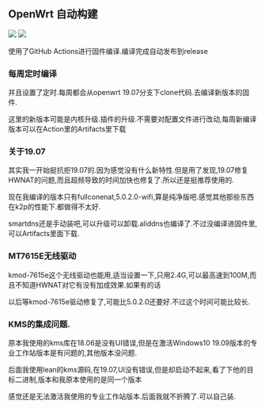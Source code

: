 ## OpenWrt 自动构建
[![](https://github.com/thisdk/openwrt-k2p-build/workflows/OpenWrt%20K2P%20CI/badge.svg)](https://github.com/thisdk/openwrt-k2p-build/actions)
[![](https://github.com/thisdk/openwrt-k2p-build/workflows/OpenWrt%20Weekly%20CI/badge.svg)](https://github.com/thisdk/openwrt-k2p-build/actions)

使用了GitHub Actions进行固件编译.编译完成自动发布到release

### 每周定时编译

并且设置了定时.每周都会从openwrt 19.07分支下clone代码.去编译新版本的固件.

这里的新版本可能是内核升级.插件的升级.不需要对配置文件进行改动,每周新编译版本可以在Action里的Artifacts里下载

### 关于19.07

其实我一开始挺抗拒19.07的.因为感觉没有什么新特性.但是用了发现,19.07修复HWNAT的问题,而且超频导致的时间加快也修复了.所以还是挺推荐使用的.

现在我编译的版本只有fullconenat,5.0.2.0-wifi,算是纯净版吧.感觉其他那些东西在k2p的性能下.都做得不太好.

smartdns还是手动装吧,可以升级可以卸载.aliddns也编译了.不过没编译进固件里,可以Artifacts里面下载.

### MT7615E无线驱动

kmod-7615e这个无线驱动也能用,适当设置一下,只用2.4G,可以最高速到100M,而且不知道HWNAT对它有没有加成效果.如果有的话

以后等kmod-7615e驱动修复了,可能比5.0.2.0还要好.不过这个时间可能比较长.

### KMS的集成问题.

原本我使用的kms库在18.06是没有UI错误,但是在激活Windows10 19.09版本的专业工作站版本是有问题的,其他版本没问题.

后面我使用lean的kms源码,在19.07,UI没有错误,但是却启动不起来,看了下他的目标二进制,版本和我原本使用的是同一个版本

感觉还是无法激活我使用的专业工作站版本.后面我就不折腾了.可以自己装.



